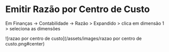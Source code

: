 # Emitir Razão por Centro de Custo

 Em Finanças -> Contabilidade -> Razão > Expandido > clica em dimensão 1 > seleciona as dimensões

 ![razao por centro de custo](/assets/images/razao por centro de custo.png#center)